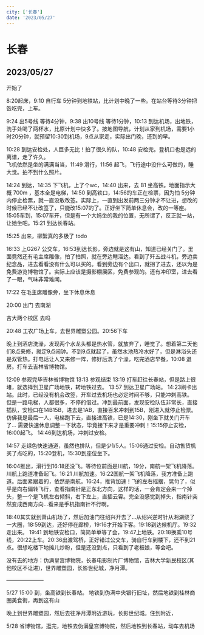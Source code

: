 ```yaml
---
city: ['长春']
date: '2023/05/27'
---
```


# 长春

<CityLink v-for="(v, i) in $frontmatter.city" :city="v" :date="new Date($frontmatter.date)" />

<script setup>
import CityLink from '../../.vitepress/components/trip/CityLink.vue';
</script>

## 2023/05/27

开始了

8:20起床，9:10 自行车 5分钟到地铁站，比计划中晚了一些。在站台等待3分钟把饭吃完，上车。  

9:24 出5号线 等待4分钟，9:38 出10号线 等待1分钟，10:13 到达机场，出地铁，洗手处喝了两杯水，比原计划中快多了。按地图导航，计划从家到机场，需要1小时20分钟，就预留10:30到机场，9点从家走，实际出门晚，还到的早。

10:28 到达安检处，人巨多无比！拍了很久的队，10:48 安检完。登机口也是远的离谱，走了许久。  
飞机依然是坐的满满当当，11:49 滑行，11:56 起飞，飞行途中没什么可做的，睡大觉。拍不到什么照片。
  
14:24 到达，14:35 下飞机，上了个wc，14:40 出来，去 B1 坐高铁。地面指示大概 700m ，基本全是电梯，14:50 到高铁口，14:56的车正在检票，因为怕 5分钟内停止检票，就一直没敢改签。实际上，一直到出发前两三分钟才不让进，想改的时候已经不让改签了，只能改15:07的了。正好坐下简单休息会，改的一等座。  
15:05车到，15:07车开，但是有一个大妈坐的我的位置，无所谓了，反正就一站，让她坐吧。15:21 到达长春站。  

15:25 出来，柳絮真的多极了 todo

16:33 上G267 公交车，16:53到达长影，旁边就是这有山，知道已经关门了。里面竟然还有毛主席雕像，拍了拍照，就在旁边瞎溜达。看到了歼五战斗机，旁边卖纪念品，进去看看没有什么可以买的。看到旁边有个出口，就拐了进去，还以为是免费游览博物馆了。实际上应该是摄影棚展区，免费参观的。还有冲印室，进去看了一眼，气味非常难闻。

17:22 在毛主席雕像旁，坐下休息休息

20:00 出门 去南湖

吉大两个校区 去吗

20:48 工农广场上车，去世界雕塑公园。20:56下车

晚上到酒店洗澡，发现两个水龙头都是热水管，就放弃了，睡觉了。想着第二天他们8点来修，就定9点闹钟。不到9点就起了，虽然水池热冷水好了，但是淋浴头还是双管热。打电话让人又来修一阵，修好后洗了个澡，吃完酒店早餐，10:08 退房。打车去吉林省博物馆。

12:09 参观完毕吉林省博物馆
13:13 参观结束
13:19 打车赶往长春站，但是路上很堵，就选择到卫星广场地铁，转地铁过去。
13:57 到达卫星广场站。
14:23刷卡出站。此时，已经没有机会改签，开车过去机场也必定时间不够，只能冲刺高铁。
但是一路电梯，人都很多，不停的借过。冲到最前面，发现安检队伍非常长，直接插队，安检口在14B15B，进去是1AB，直接百米冲刺到15B，刚进入就停止检票。仿佛我是最后一人，电梯跑下去，直接进高铁，已是14:30，刚坐下就关门开车了…
需要快速休息调整一下状态，毕竟接下来才是重要冲刺！15:15停止安检，16:00起飞。
14:46到达机场，冲刺过安检。

14:57 走绿色快速通道，虽然也排队，但是少1/5人。15:06通过安检。自动售货机买了点吃的，15:20登机，15:30到座位坐下。

16:04推出，滑行到16:18还没飞。等待位前面是川航，19分，南航一架飞机降落。川航上跑道准备起飞。16:21 川航加速。16:22国航一架飞机降落，我方准备上跑道。后面紧跟着的，依然是南航。16:24，推背加速！飞的左右摇摆，晃匀了，似乎是向右偏转飞行，查看指南针是正东北方向，这样的话，一会肯定会来一个掉头，整一个是飞机左右倾斜，右下左上，直插云霄。完全没感觉到掉头，指南针突然变成西南方向…看来是手机指南针不行啊。

18:40其实就到萧山机场了，然后加油门往绍兴开去了…从绍兴逆时针从湘湖绕了一大圈，18:59到达，还好停在廊桥，19:16才开始下客。19:18到达候机厅。19:32走出来。
19:41 到地铁安检口，简简单单等了会，19:47上地铁。20:18换乘10号线，20:22上车。20:36出渡驾桥，正好错过公交车，骑自行车到楼下，还不到21点。很想吃楼下地摊儿炒粉，但是还没到点，只看到了老板娘，等会吧。

没有去的地方：伪满皇宫博物院，长春电影制片厂博物馆，吉林大学新民校区(其他校区不让进)，世界雕塑园，长影世纪城，净月潭。

———————

5/27 15:00 到，坐高铁到长春站。
地铁到伪满中央银行旧址，然后地铁到桂林商圈美食街，再到这有山

晚上到世界雕塑园，然后去往净月潭附近游玩，长影世纪城。住到附近，

5/28 省博物馆，逛完，地铁去伪满皇宫博物院，然后地铁到长春站，动车去机场
